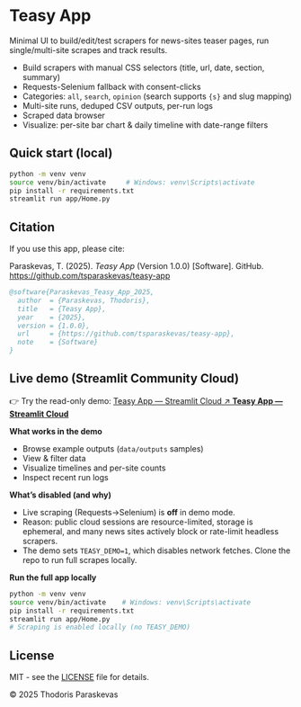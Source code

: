 # Teasy App

Minimal UI to build/edit/test scrapers for news-sites teaser pages, run single/multi-site scrapes and track results.

- Build scrapers with manual CSS selectors (title, url, date, section, summary)
- Requests-Selenium fallback with consent-clicks
- Categories: `all`, `search`, `opinion` (search supports `{s}` and slug mapping)
- Multi-site runs, deduped CSV outputs, per-run logs
- Scraped data browser
- Visualize: per-site bar chart & daily timeline with date-range filters

## Quick start (local)

```bash
python -m venv venv
source venv/bin/activate     # Windows: venv\Scripts\activate
pip install -r requirements.txt
streamlit run app/Home.py
```

## Citation

If you use this app, please cite:

Paraskevas, T. (2025). *Teasy App* (Version 1.0.0) [Software]. GitHub. https://github.com/tsparaskevas/teasy-app

```bibtex
@software{Paraskevas_Teasy_App_2025,
  author  = {Paraskevas, Thodoris},
  title   = {Teasy App},
  year    = {2025},
  version = {1.0.0},
  url     = {https://github.com/tsparaskevas/teasy-app},
  note    = {Software}
}
```

## Live demo (Streamlit Community Cloud)

👉 Try the read-only demo: <a href="https://teasy-app-bdpyknngneda7uqrgxbggp.streamlit.app/"
   target="_blank" rel="noopener noreferrer">
  Teasy App — Streamlit Cloud ↗
</a>
**[Teasy App — Streamlit Cloud](https://teasy-app-bdpyknngneda7uqrgxbggp.streamlit.app/)**

**What works in the demo**
- Browse example outputs (`data/outputs` samples)
- View & filter data
- Visualize timelines and per-site counts
- Inspect recent run logs

**What’s disabled (and why)**
- Live scraping (Requests→Selenium) is **off** in demo mode.
- Reason: public cloud sessions are resource-limited, storage is ephemeral, and many news sites actively block or rate-limit headless scrapers.  
- The demo sets `TEASY_DEMO=1`, which disables network fetches. Clone the repo to run full scrapes locally.

**Run the full app locally**
```bash
python -m venv venv
source venv/bin/activate    # Windows: venv\Scripts\activate
pip install -r requirements.txt
streamlit run app/Home.py
# Scraping is enabled locally (no TEASY_DEMO)
```

## License
MIT - see the [LICENSE](LICENSE) file for details.

© 2025 Thodoris Paraskevas
